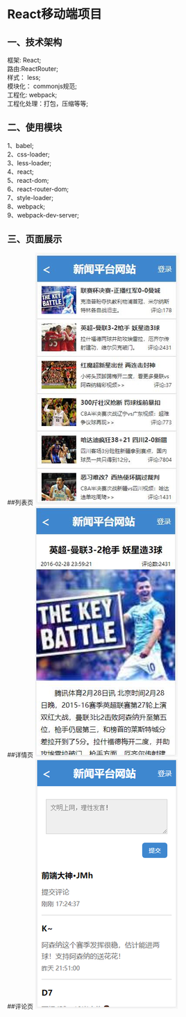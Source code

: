 React移动端项目
====
一、技术架构
-------
框架: React;<br>
路由:ReactRouter;<br>
样式： less;<br>
模块化： commonjs规范;<br>
工程化: webpack;<br>
工程化处理：打包，压缩等等;<br>

二、使用模块
-------
1、babel;<br>
2、css-loader;<br>
3、less-loader;<br>
4、react;<br>
5、react-dom;<br>
6、react-router-dom;<br>
7、style-loader;<br>
8、webpack;<br>
9、webpack-dev-server;<br>

三、页面展示
-------
##列表页
![列表页](https://github.com/hjm844091272/newsNetwork/blob/master/img/projectPicture/list.jpg)<br>
##详情页
![详情页](https://github.com/hjm844091272/newsNetwork/blob/master/img/projectPicture/detali.jpg)<br>
##评论页
![评论页](https://github.com/hjm844091272/newsNetwork/blob/master/img/projectPicture/rating.png)

